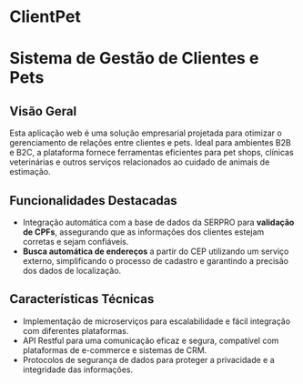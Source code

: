 # ClientPet
# Sistema de Gestão de Clientes e Pets

## Visão Geral
Esta aplicação web é uma solução empresarial projetada para otimizar o gerenciamento de relações entre clientes e pets. Ideal para ambientes B2B e B2C, a plataforma fornece ferramentas eficientes para pet shops, clínicas veterinárias e outros serviços relacionados ao cuidado de animais de estimação.

## Funcionalidades Destacadas
- Integração automática com a base de dados da SERPRO para **validação de CPFs**, assegurando que as informações dos clientes estejam corretas e sejam confiáveis.
- **Busca automática de endereços** a partir do CEP utilizando um serviço externo, simplificando o processo de cadastro e garantindo a precisão dos dados de localização.

## Características Técnicas
- Implementação de microserviços para escalabilidade e fácil integração com diferentes plataformas.
- API Restful para uma comunicação eficaz e segura, compatível com plataformas de e-commerce e sistemas de CRM.
- Protocolos de segurança de dados para proteger a privacidade e a integridade das informações.
